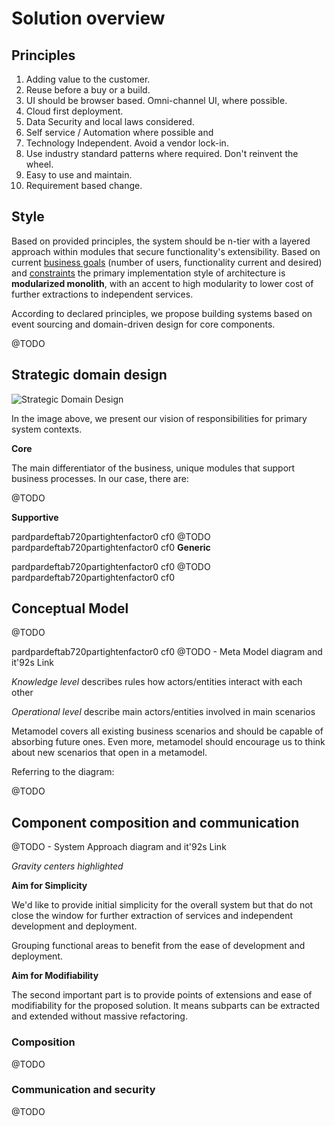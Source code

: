 # Solution overview

## Principles
1. Adding value to the customer.
1. Reuse before a buy or a build.
1. UI should be browser based. Omni-channel UI, where possible.
1. Cloud first deployment.
1. Data Security and local laws considered.
1. Self service / Automation where possible and 
1. Technology Independent. Avoid a vendor lock-in.
1. Use industry standard patterns where required. Don't reinvent the wheel.
1. Easy to use and maintain.
1. Requirement based change.

## Style

Based on provided principles, the system should be n-tier with a layered approach within modules that secure functionality's extensibility. Based on current [business goals](../1.ProblemBackground/BusinessGoalAndScope.md) (number of users, functionality current and desired) and [constraints](../1.ProblemBackground/Constraints.md) the primary implementation style of architecture is **modularized monolith**, with an accent to high modularity to lower cost of further extractions to independent services.

According to declared principles, we propose building systems based on event sourcing and domain-driven design for core components.

@TODO

## Strategic domain design

![Strategic Domain Design](../img/FF_StrategicDomainDesign.jpg)

In the image above, we present our vision of responsibilities for primary system contexts.

**Core**

The main differentiator of the business, unique modules that support business processes. In our case, there are:

@TODO

**Supportive**

pardpardeftab720partightenfactor0
cf0 @TODO
pardpardeftab720partightenfactor0
cf0
**Generic**

pardpardeftab720partightenfactor0
cf0 @TODO
pardpardeftab720partightenfactor0
cf0
## Conceptual Model

@TODO

pardpardeftab720partightenfactor0
cf0 @TODO - Meta Model diagram and it'92s Link

_Knowledge level_ describes rules how actors/entities interact with each other

_Operational level_ describe main actors/entities involved in main scenarios

Metamodel covers all existing business scenarios and should be capable of absorbing future ones. Even more, metamodel should encourage us to think about new scenarios that open in a metamodel.  

Referring to the diagram:

@TODO

## Component composition and communication

@TODO - System Approach diagram and it'92s Link

*Gravity centers highlighted*

**Aim for Simplicity**

We'd like to provide initial simplicity for the overall system but that do not close the window for further extraction of services and independent development and deployment.

Grouping functional areas to benefit from the ease of development and deployment.

**Aim for Modifiability**

The second important part is to provide points of extensions and ease of modifiability for the proposed solution. It means subparts can be extracted and extended without massive refactoring.

### Composition

@TODO

### Communication and security

@TODO
